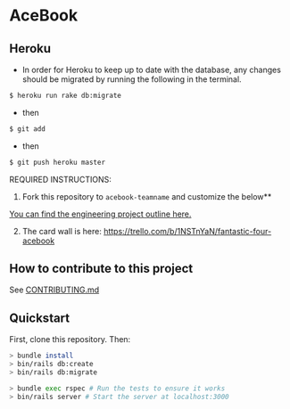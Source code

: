 # AceBook 

## Heroku
- In order for Heroku to keep up to date with the database, any changes should be migrated by running the following in the terminal.
```bash
$ heroku run rake db:migrate        
```
- then 
```bash
$ git add 
```
- then
```bash
$ git push heroku master
```
REQUIRED INSTRUCTIONS:

1. Fork this repository to `acebook-teamname` and customize
the below**

[You can find the engineering project outline here.](https://github.com/makersacademy/course/tree/master/engineering_projects/rails)

2. The card wall is here: https://trello.com/b/1NSTnYaN/fantastic-four-acebook

## How to contribute to this project
See [CONTRIBUTING.md](CONTRIBUTING.md)

## Quickstart

First, clone this repository. Then:

```bash
> bundle install
> bin/rails db:create
> bin/rails db:migrate

> bundle exec rspec # Run the tests to ensure it works
> bin/rails server # Start the server at localhost:3000
```
